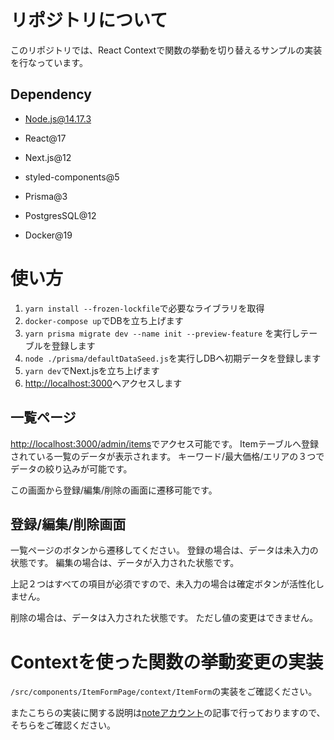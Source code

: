 # リポジトリについて
このリポジトリでは、React Contextで関数の挙動を切り替えるサンプルの実装を行なっています。

## Dependency
- Node.js@14.17.3

- React@17
- Next.js@12
- styled-components@5
- Prisma@3
- PostgresSQL@12
- Docker@19

# 使い方

1. `yarn install --frozen-lockfile`で必要なライブラリを取得
2. `docker-compose up`でDBを立ち上げます
3. `yarn prisma migrate dev --name init --preview-feature` を実行しテーブルを登録します
4. `node ./prisma/defaultDataSeed.js`を実行しDBへ初期データを登録します
5. `yarn dev`でNext.jsを立ち上げます
6. [http://localhost:3000](http://localhost:3000)へアクセスします

## 一覧ページ
[http://localhost:3000/admin/items](http://localhost:3000/admin/items)でアクセス可能です。
Itemテーブルへ登録されている一覧のデータが表示されます。
キーワード/最大価格/エリアの３つでデータの絞り込みが可能です。

この画面から登録/編集/削除の画面に遷移可能です。


## 登録/編集/削除画面
一覧ページのボタンから遷移してください。
登録の場合は、データは未入力の状態です。
編集の場合は、データが入力された状態です。

上記２つはすべての項目が必須ですので、未入力の場合は確定ボタンが活性化しません。

削除の場合は、データは入力された状態です。
ただし値の変更はできません。


# Contextを使った関数の挙動変更の実装
`/src/components/ItemFormPage/context/ItemForm`の実装をご確認ください。

またこちらの実装に関する説明は[noteアカウント](https://note.com/gota_disney)の記事で行っておりますので、そちらをご確認ください。
